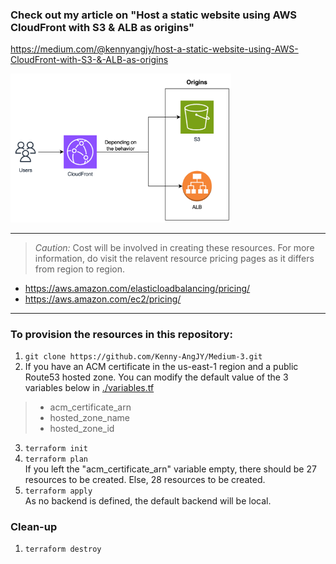### Check out my article on "Host a static website using AWS CloudFront with S3 & ALB as origins"
https://medium.com/@kennyangjy/host-a-static-website-using-AWS-CloudFront-with-S3-&-ALB-as-origins

<img src="./CloudFront_w_S3_and_ALB_origins.jpg"  width="70%" height="70%">

---
> *Caution:* Cost will be involved in creating these resources. For more information, do visit the relavent resource pricing pages as it differs from region to region.
- https://aws.amazon.com/elasticloadbalancing/pricing/
- https://aws.amazon.com/ec2/pricing/
---

### To provision the resources in this repository:
1. `git clone https://github.com/Kenny-AngJY/Medium-3.git`
2. If you have an ACM certificate in the us-east-1 region and a public Route53 hosted zone. You can modify the default value of the 3 variables below in [./variables.tf](https://github.com/Kenny-AngJY/Medium-3/blob/main/variables.tf)
  > - acm_certificate_arn
  > - hosted_zone_name
  > - hosted_zone_id
3. `terraform init`
4. `terraform plan` <br>
If you left the "acm_certificate_arn" variable empty, there should be 27 resources to be created. Else, 28 resources to be created.
5. `terraform apply` <br>
As no backend is defined, the default backend will be local.

### Clean-up
1. `terraform destroy`
